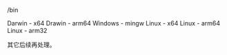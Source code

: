 /bin

Darwin - x64
Drawin - arm64
Windows - mingw
Linux - x64
Linux - arm64
Linux - arm32

其它后续再处理。

